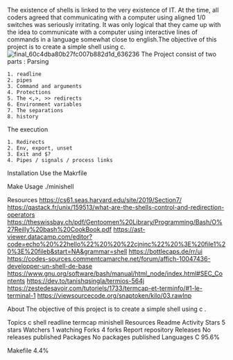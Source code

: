 The existence of shells is linked to the very existence of IT. At the time, all coders agreed that communicating with a computer using aligned 1/0 switches was seriously irritating. It was only logical that they came up with the idea to communicate with a computer using interactive lines of commands in a language somewhat close to english.The objective of this project is to create a simple shell using c.
![final_60c4dba80b27fc007b882d1d_636236](https://github.com/user-attachments/assets/7de51d39-96a7-4ab3-a545-8b801a520c8a)
The Project consist of two parts :
Parsing

    1. readline
    2. pipes
    3. Command and arguments
    4. Protections
    5. The <,>, >> redirects
    6. Environment variables
    7. The separations
    8. history
The execution

    1. Redirects
    2. Env, export, unset
    3. Exit and $?
    4. Pipes / signals / process links 
Installation
Use the Makrfile

Make
Usage
./minishell

Resources
https://cs61.seas.harvard.edu/site/2019/Section7/
https://qastack.fr/unix/159513/what-are-the-shells-control-and-redirection-operators
https://theswissbay.ch/pdf/Gentoomen%20Library/Programming/Bash/O%27Reilly%20bash%20CookBook.pdf
https://ast-viewer.datacamp.com/editor?code=echo%20%22hello%22%20%20%22cjnjnc%22%20%3E%20file1%20%3E%20fileb&start=NA&grammar=shell
https://bottlecaps.de/rr/ui
https://codes-sources.commentcamarche.net/forum/affich-10047436-developper-un-shell-de-base
https://www.gnu.org/software/bash/manual/html_node/index.html#SEC_Contents
https://dev.to/tanishqsingla/termios-564j
https://zestedesavoir.com/tutoriels/1733/termcap-et-terminfo/#1-le-terminal-1 https://viewsourcecode.org/snaptoken/kilo/03.rawInp

About
The objective of this project is to create a simple shell using c .

Topics
c shell readline termcap minishell
Resources
 Readme
 Activity
Stars
 5 stars
Watchers
 1 watching
Forks
 4 forks
Report repository
Releases
No releases published
Packages
No packages published
Languages
C
95.6%
 
Makefile
4.4%
